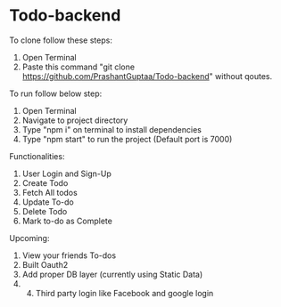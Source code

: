 # Todo-backend
To clone follow these steps:
1. Open Terminal 
2. Paste this command "git clone https://github.com/PrashantGuptaa/Todo-backend" without qoutes.


To run follow below step:
1. Open Terminal
2. Navigate to project directory
3. Type "npm i" on terminal to install dependencies
4. Type "npm start" to run the project (Default port is 7000)

Functionalities:
1. User Login and Sign-Up
2. Create Todo
3. Fetch All todos
4. Update To-do
5. Delete Todo
6. Mark to-do as Complete

Upcoming:
1. View your friends To-dos
2. Built Oauth2
3. Add proper DB layer (currently using Static Data)
4. 4. Third party login like Facebook and google login
